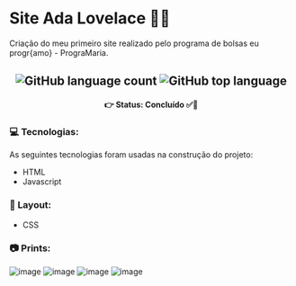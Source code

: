 # Site Ada Lovelace 👑💜
Criação do meu primeiro site realizado pelo programa de bolsas eu progr{amo} - PrograMaria.

<h2 align='center'>
  <img alt="GitHub language count" src="https://img.shields.io/github/languages/count/julianapedroso/siteadalovelace"> <img alt="GitHub top language" src="https://img.shields.io/github/languages/top/julianapedroso/siteadalovelace">
</h2>

<h4 align="center"> 
👉 Status: Concluído ✅👏
</h4>

### 💻 Tecnologias:
As seguintes tecnologias foram usadas na construção do projeto:
- HTML
- Javascript

### 🎨 Layout:
- CSS

### 📷 Prints:

![image](https://user-images.githubusercontent.com/68782453/105636460-4350f480-5e47-11eb-9e56-294c15aa5131.png)
![image](https://user-images.githubusercontent.com/68782453/105636474-52d03d80-5e47-11eb-9741-9ed81b3ce4b2.png)
![image](https://user-images.githubusercontent.com/68782453/105636480-5d8ad280-5e47-11eb-9a18-1a3e48610dcd.png)
![image](https://user-images.githubusercontent.com/68782453/105636499-75faed00-5e47-11eb-835e-8481c7e69a48.png)


